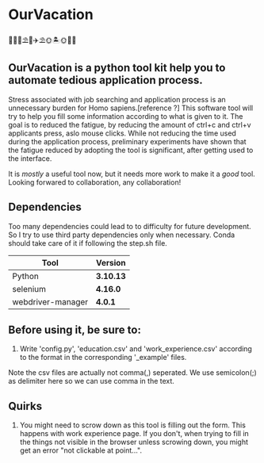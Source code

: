 # OurVacation

🌴🍹🍉⛱️🥥✈️⛱️🌞🏝️🌞🤩🥳
## OurVacation is a python tool kit help you to automate tedious application process.

Stress associated with job searching and application process is an unnecessary burden for Homo sapiens.[reference ?] This software tool will try to help you fill some information according to what is given to it. The goal is to reduced the fatigue, by reducing the amount of ctrl+c and ctrl+v applicants press, aslo mouse clicks. While not reducing the time used during the application process, preliminary experiments have shown that the fatigue reduced by adopting the tool is significant, after getting used to the interface. 

It is *mostly* a useful tool now, but it needs more work to make it a *good* tool. Looking forwared to collaboration, any collaboration!

## Dependencies

Too many dependencies could lead to to difficulty for future development. So I try to use third party dependencies only when necessary. Conda should take care of it if following the step.sh file.

| Tool    | Version     |
| ------- | ----------- |
|Python   | **3.10.13**   |
|selenium    | **4.16.0**   |
|webdriver-manager| **4.0.1**|

## Before using it, be sure to:
1. Write 'config.py', 'education.csv' and 'work_experience.csv' according to the format in the corresponding '_example' files.

Note the csv files are actually not comma(,) seperated. We use semicolon(;) as delimiter here so we can use comma in the text.

## Quirks

1. You might need to scrow down as this tool is filling out the form. This happens with work experience page. If you don't, when trying to fill in the things not visible in the browser unless scrowing down, you might get an error "not clickable at point...".